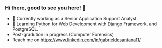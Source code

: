 ### Hi there, good to see you here! 👋
- 🔭 Currently working as a Senior Application Support Analyst.
- 🌱 Learning Python for Web Development with Django Framework, and PostgreSQL.
- Post-gradution in progress (Computer Forensics)
-  Reach me on https://www.linkedin.com/in/gabrieldesantana11/

<!--
**Gabriel707/Gabriel707** is a ✨ _special_ ✨ repository because its `README.md` (this file) appears on your GitHub profile.

Here are some ideas to get you started:

- 🔭 I’m currently working as a Senior Application Management Analyst
- 🌱 I’m currently learning Python for API development with Django Framework, and PostGreSQL
- 😄 Pronouns: He/Him

-->
